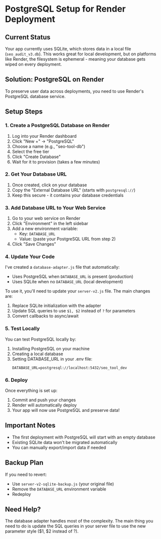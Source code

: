 # PostgreSQL Setup for Render Deployment

## Current Status

Your app currently uses SQLite, which stores data in a local file (`seo_audit_v3.db`). This works great for local development, but on platforms like Render, the filesystem is ephemeral - meaning your database gets wiped on every deployment.

## Solution: PostgreSQL on Render

To preserve user data across deployments, you need to use Render's PostgreSQL database service.

## Setup Steps

### 1. Create a PostgreSQL Database on Render

1. Log into your Render dashboard
2. Click "New +" → "PostgreSQL"
3. Choose a name (e.g., "seo-tool-db")
4. Select the free tier
5. Click "Create Database"
6. Wait for it to provision (takes a few minutes)

### 2. Get Your Database URL

1. Once created, click on your database
2. Copy the "External Database URL" (starts with `postgresql://`)
3. Keep this secure - it contains your database credentials

### 3. Add Database URL to Your Web Service

1. Go to your web service on Render
2. Click "Environment" in the left sidebar
3. Add a new environment variable:
   - Key: `DATABASE_URL`
   - Value: (paste your PostgreSQL URL from step 2)
4. Click "Save Changes"

### 4. Update Your Code

I've created a `database-adapter.js` file that automatically:
- Uses PostgreSQL when `DATABASE_URL` is present (production)
- Uses SQLite when no `DATABASE_URL` (local development)

To use it, you'll need to update your `server-v2.js` file. The main changes are:

1. Replace SQLite initialization with the adapter
2. Update SQL queries to use `$1, $2` instead of `?` for parameters
3. Convert callbacks to async/await

### 5. Test Locally

You can test PostgreSQL locally by:

1. Installing PostgreSQL on your machine
2. Creating a local database
3. Setting DATABASE_URL in your .env file:
   ```
   DATABASE_URL=postgresql://localhost:5432/seo_tool_dev
   ```

### 6. Deploy

Once everything is set up:
1. Commit and push your changes
2. Render will automatically deploy
3. Your app will now use PostgreSQL and preserve data!

## Important Notes

- The first deployment with PostgreSQL will start with an empty database
- Existing SQLite data won't be migrated automatically
- You can manually export/import data if needed

## Backup Plan

If you need to revert:
- Use `server-v2-sqlite-backup.js` (your original file)
- Remove the `DATABASE_URL` environment variable
- Redeploy

## Need Help?

The database adapter handles most of the complexity. The main thing you need to do is update the SQL queries in your server file to use the new parameter style ($1, $2 instead of ?).